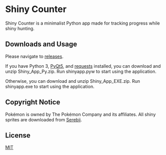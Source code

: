 # Shiny Counter

Shiny Counter is a minimalist Python app made for tracking progress while shiny hunting.

## Downloads and Usage

Please navigate to [releases](https://github.com/Static32/Shiny-Counter/releases).

If you have Python 3, [PyQt5](https://pypi.org/project/PyQt5/), and [requests](https://github.com/psf/requests) installed, you can download and unzip Shiny_App_Py.zip. Run shinyapp.pyw to start using the application.

Otherwise, you can download and unzip Shiny_App_EXE.zip. Run shinyapp.exe to start using the application.

## Copyright Notice

Pokémon is owned by The Pokémon Company and its affiliates. All shiny sprites are downloaded from [Serebii](https://serebii.net). 

## License
[MIT](https://choosealicense.com/licenses/mit/)
